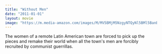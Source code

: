 ```yaml
---
title: "Without Men"
date: "2011-01-01"
layout: movie
image: "https://m.media-amazon.com/images/M/MV5BMjM5NzgyNTQyNl5BMl5BanBnXkFtZTcwMDExNjEyNg@@._V1_SX300.jpg"
---
```


The women of a remote Latin American town are forced to pick up the pieces and remake their world when all the town's men are forcibly recruited by communist guerrillas.
